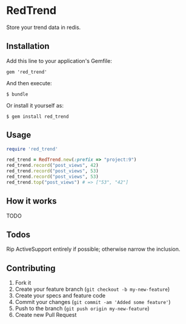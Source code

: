 # RedTrend

Store your trend data in redis.

## Installation

Add this line to your application's Gemfile:

    gem 'red_trend'

And then execute:

    $ bundle

Or install it yourself as:

    $ gem install red_trend

## Usage

```ruby
require 'red_trend'

red_trend = RedTrend.new(:prefix => "project:9")
red_trend.record("post_views", 42)
red_trend.record("post_views", 53)
red_trend.record("post_views", 53)
red_trend.top("post_views") # => ["53", "42"]
```

## How it works

TODO

## Todos

Rip ActiveSupport entirely if possible; otherwise narrow the inclusion.

## Contributing

1. Fork it
2. Create your feature branch (`git checkout -b my-new-feature`)
3. Create your specs and feature code
4. Commit your changes (`git commit -am 'Added some feature'`)
5. Push to the branch (`git push origin my-new-feature`)
6. Create new Pull Request
